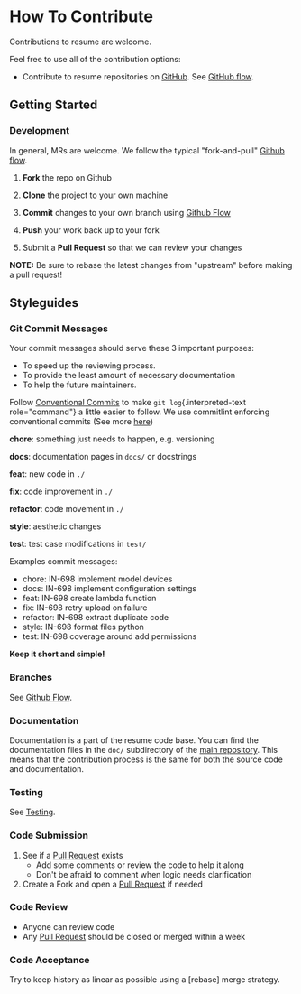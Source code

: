 <!-- Space: Projects -->
<!-- Parent: Resume -->
<!-- Title: Contributing Resume -->
<!-- Label: Resume -->
<!-- Label: Contributing -->
<!-- Include: disclaimer.md -->
<!-- Include: ac:toc -->

# How To Contribute

Contributions to resume are welcome.

Feel free to use all of the contribution options:

- Contribute to resume repositories on [GitHub](https://github.com/luismayta/resume). See [GitHub flow](./contribute/github-flow.md).

## Getting Started

### Development

In general, MRs are welcome. We follow the typical "fork-and-pull" [Github flow](./contribute/github-flow.md).

1. **Fork** the repo on Github
2. **Clone** the project to your own machine
3. **Commit** changes to your own branch using [Github Flow](./contribute/github-flow.md)
4. **Push** your work back up to your fork

5. Submit a **Pull Request** so that we can review your changes

**NOTE:** Be sure to rebase the latest changes from "upstream" before making a pull request!

## Styleguides

### Git Commit Messages

Your commit messages should serve these 3 important purposes:

- To speed up the reviewing process.
- To provide the least amount of necessary documentation
- To help the future maintainers.

Follow [Conventional Commits](https://www.conventionalcommits.org/en/v1.0.0) to make `git log`{.interpreted-text role="command"} a little easier to follow. We use commitlint enforcing conventional commits (See more [here](https://github.com/conventional-changelog/commitlint))

**chore**: something just needs to happen, e.g. versioning

**docs**: documentation pages in `docs/` or docstrings

**feat**: new code in `./`

**fix**: code improvement in `./`

**refactor**: code movement in `./`

**style**: aesthetic changes

**test**: test case modifications in `test/`

Examples commit messages:

- chore: IN-698 implement model devices
- docs: IN-698 implement configuration settings
- feat: IN-698 create lambda function
- fix: IN-698 retry upload on failure
- refactor: IN-698 extract duplicate code
- style: IN-698 format files python
- test: IN-698 coverage around add permissions

**Keep it short and simple!**

### Branches

See [Github Flow](./contribute/github-flow.md).

### Documentation

Documentation is a part of the resume code base. You can find the documentation files in the `doc/` subdirectory of the [main repository](https://github.com/luismayta/resume). This means that the contribution process is the same for both the source code and documentation.

### Testing

See [Testing](./testing.md).

### Code Submission

1. See if a [Pull Request](https://github.com/luismayta/resume/pulls) exists
   - Add some comments or review the code to help it along
   - Don\'t be afraid to comment when logic needs clarification
2. Create a Fork and open a [Pull Request](https://github.com/luismayta/resume/pulls) if needed

### Code Review

- Anyone can review code
- Any [Pull Request](https://github.com/luismayta/resume/pulls) should be closed or merged within a week

### Code Acceptance

Try to keep history as linear as possible using a [rebase] merge strategy.
